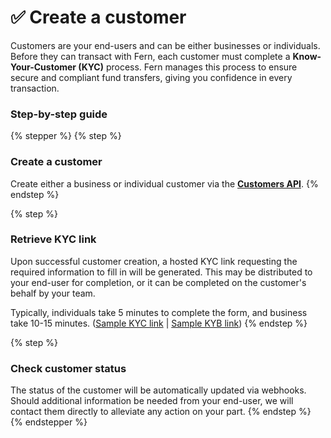 # ✅ Create a customer

Customers are your end-users and can be either businesses or individuals. Before they can transact with Fern, each customer must complete a **Know-Your-Customer (KYC)** process. Fern manages this process to ensure secure and compliant fund transfers, giving you confidence in every transaction.

### Step-by-step guide

{% stepper %}
{% step %}
### Create a customer&#x20;

Create either a business or individual customer via the [**Customers API**](../../api-reference/customers/).
{% endstep %}

{% step %}
### Retrieve KYC link

Upon successful customer creation, a hosted KYC link requesting the required information to fill in will be generated. This may be distributed to your end-user for completion, or it can be completed on the customer's behalf by your team.&#x20;

Typically, individuals take 5 minutes to complete the form, and business take 10-15 minutes. ([Sample KYC link](https://app.gitbook.com/o/tqA83i7VnVJ0rFiSNcBO/s/PNfGZh0Pi9izjESrZ2DP/) | [Sample KYB link](https://app.gitbook.com/u/Js7P0SWRFOVcMapukd7GzE5D63w2))&#x20;
{% endstep %}

{% step %}
### Check customer status

The status of the customer will be automatically updated via webhooks. Should additional information be needed from your end-user, we will contact them directly to alleviate any action on your part.
{% endstep %}
{% endstepper %}

